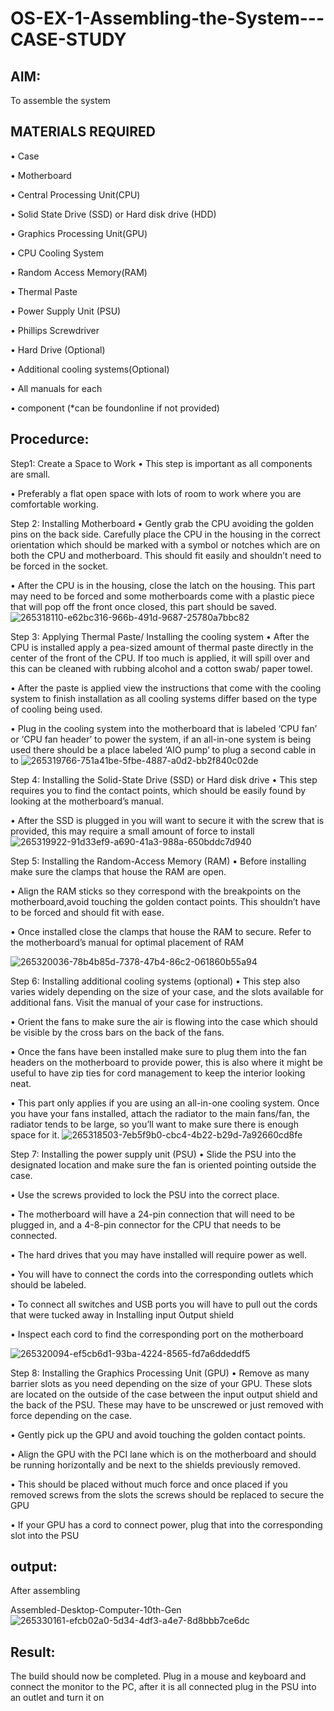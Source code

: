 # OS-EX-1-Assembling-the-System---CASE-STUDY

## AIM:
To assemble the system

## MATERIALS REQUIRED
• Case

• Motherboard

• Central Processing Unit(CPU)

• Solid State Drive (SSD) or Hard disk drive (HDD)

• Graphics Processing Unit(GPU)

• CPU Cooling System

• Random Access Memory(RAM)

• Thermal Paste

• Power Supply Unit (PSU)

• Phillips Screwdriver

• Hard Drive (Optional)

• Additional cooling systems(Optional)

• All manuals for each

• component (*can be foundonline if not provided)

## Procedurce:
Step1: Create a Space to Work
• This step is important as all components are small.

• Preferably a flat open space with lots of room to work where you are comfortable working.

Step 2: Installing Motherboard
• Gently grab the CPU avoiding the golden pins on the back side. Carefully place the CPU in the housing in the correct orientation which should be marked with a symbol or notches which are on both the CPU and motherboard. This should fit easily and shouldn’t need to be forced in the socket.

• After the CPU is in the housing, close the latch on the housing. This part may need to be forced and some motherboards come with a plastic piece that will pop off the front once closed, this part should be saved.
![265318110-e62bc316-966b-491d-9687-25780a7bbc82](https://github.com/Madhav005/OS-EX-1-Assembling-the-System---CASE-STUDY/assets/110885274/877caa20-0222-4f1f-bc2a-04258ee6c186)

Step 3: Applying Thermal Paste/ Installing the cooling system
• After the CPU is installed apply a pea-sized amount of thermal paste directly in the center of the front of the CPU. If too much is applied, it will spill over and this can be cleaned with rubbing alcohol and a cotton swab/ paper towel.

• After the paste is applied view the instructions that come with the cooling system to finish installation as all cooling systems differ based on the type of cooling being used.

• Plug in the cooling system into the motherboard that is labeled ‘CPU fan’ or ‘CPU fan header’ to power the system, if an all-in-one system is being used there should be a place labeled ‘AIO pump’ to plug a second cable in to
![265319766-751a41be-5fbe-4887-a0d2-bb2f840c02de](https://github.com/Madhav005/OS-EX-1-Assembling-the-System---CASE-STUDY/assets/110885274/b02ce168-d477-41f6-8c5a-b3d6e8ef6d54)


Step 4: Installing the Solid-State Drive (SSD) or Hard disk drive
• This step requires you to find the contact points, which should be easily found by looking at the motherboard’s manual.

• After the SSD is plugged in you will want to secure it with the screw that is provided, this may require a small amount of force to install
![265319922-91d33ef9-a690-41a3-988a-650bddc7d940](https://github.com/Madhav005/OS-EX-1-Assembling-the-System---CASE-STUDY/assets/110885274/3b1ae7bb-6b37-4fca-8f3d-14cc5fb5bccb)


Step 5: Installing the Random-Access Memory (RAM)
• Before installing make sure the clamps that house the RAM are open.

• Align the RAM sticks so they correspond with the breakpoints on the motherboard,avoid touching the golden contact points. This shouldn’t have to be forced and should fit with ease.

• Once installed close the clamps that house the RAM to secure. Refer to the motherboard’s manual for optimal placement of RAM

![265320036-78b4b85d-7378-47b4-86c2-061860b55a94](https://github.com/Madhav005/OS-EX-1-Assembling-the-System---CASE-STUDY/assets/110885274/574bb1be-5ed2-46fa-92f7-1bc7a1524603)


Step 6: Installing additional cooling systems (optional)
• This step also varies widely depending on the size of your case, and the slots available for additional fans. Visit the manual of your case for instructions.

• Orient the fans to make sure the air is flowing into the case which should be visible by the cross bars on the back of the fans.

• Once the fans have been installed make sure to plug them into the fan headers on the motherboard to provide power, this is also where it might be useful to have zip ties for cord management to keep the interior looking neat.

• This part only applies if you are using an all-in-one cooling system. Once you have your fans installed, attach the radiator to the main fans/fan, the radiator tends to be large, so you’ll want to make sure there is enough space for it.
![265318503-7eb5f9b0-cbc4-4b22-b29d-7a92660cd8fe](https://github.com/Madhav005/OS-EX-1-Assembling-the-System---CASE-STUDY/assets/110885274/9c36a8ef-9b4b-4bb2-b9fb-d83ee66493ad)



Step 7: Installing the power supply unit (PSU)
• Slide the PSU into the designated location and make sure the fan is oriented pointing outside the case.

• Use the screws provided to lock the PSU into the correct place.

• The motherboard will have a 24-pin connection that will need to be plugged in, and a 4-8-pin connector for the CPU that needs to be connected.

• The hard drives that you may have installed will require power as well.

• You will have to connect the cords into the corresponding outlets which should be labeled.

• To connect all switches and USB ports you will have to pull out the cords that were tucked away in Installing input Output shield

• Inspect each cord to find the corresponding port on the motherboard

![265320094-ef5cb6d1-93ba-4224-8565-fd7a6ddeddf5](https://github.com/Madhav005/OS-EX-1-Assembling-the-System---CASE-STUDY/assets/110885274/7482e1e6-6398-4eb4-b70d-625d92153b3f)


Step 8: Installing the Graphics Processing Unit (GPU)
• Remove as many barrier slots as you need depending on the size of your GPU. These slots are located on the outside of the case between the input output shield and the back of the PSU. These may have to be unscrewed or just removed with force depending on the case.

• Gently pick up the GPU and avoid touching the golden contact points.

• Align the GPU with the PCI lane which is on the motherboard and should be running horizontally and be next to the shields previously removed.

• This should be placed without much force and once placed if you removed screws from the slots the screws should be replaced to secure the GPU

• If your GPU has a cord to connect power, plug that into the corresponding slot into the PSU

## output:
After assembling

Assembled-Desktop-Computer-10th-Gen
![265330161-efcb02a0-5d34-4df3-a4e7-8d8bbb7ce6dc](https://github.com/Madhav005/OS-EX-1-Assembling-the-System---CASE-STUDY/assets/110885274/f3f077b1-2bfd-4069-ad1c-742b6bf623cb)

## Result:
The build should now be completed. Plug in a mouse and keyboard and connect the monitor to the PC, after it is all connected plug in the PSU into an outlet and turn it on
